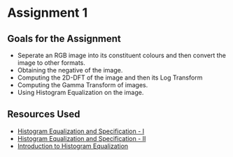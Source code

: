 # Assignment 1

## Goals for the Assignment
- Seperate an RGB image into its constituent colours and then convert the image to other formats.
- Obtaining the negative of the image.
- Computing the 2D-DFT of the image and then its Log Transform
- Computing the Gamma Transform of images.
- Using Histogram Equalization on the image.

## Resources Used
- [Histogram Equalization and Specification - I](https://www.youtube.com/watch?v=M7JxDHUW5cc&t=420s)
- [Histogram Equalization and Specification - II](https://www.youtube.com/watch?v=I3Lx5iXy_OU&t=416s)
- [Introduction to Histogram Equalization](https://www.youtube.com/watch?v=WuVyG4pg9xQ&t=137s)
